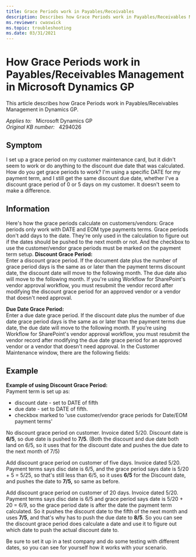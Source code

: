 ```yaml
---
title: Grace Periods work in Payables/Receivables
description: Describes how Grace Periods work in Payables/Receivables Management in Dynamics GP.
ms.reviewer: cwaswick
ms.topic: troubleshooting
ms.date: 03/31/2021
---
```

# How Grace Periods work in Payables/Receivables Management in Microsoft Dynamics GP

This article describes how Grace Periods work in Payables/Receivables Management in Dynamics GP.

_Applies to:_ &nbsp; Microsoft Dynamics GP  
_Original KB number:_ &nbsp; 4294026

## Symptom

I set up a grace period on my customer maintenance card, but it didn't seem to work or do anything to the discount due date that was calculated. How do you get grace periods to work?
I'm using a specific DATE for my payment term, and I still get the same discount due date, whether I've a discount grace period of 0 or 5 days on my customer. It doesn't seem to make a difference.

## Information

Here's how the grace periods calculate on customers/vendors:
Grace periods only work with DATE and EOM type payments terms.  Grace periods don't add days to the date. They're only used in the calculation to figure out if the dates should be pushed to the next month or not. And the checkbox to use the customer/vendor grace periods must be marked on the payment term setup.
**Discount Grace Period:**  
Enter a discount grace period. If the document date plus the number of grace period days is the same as or later than the payment terms discount date, the discount date will move to the following month. The due date also will move to the following month.
If you're using Workflow for SharePoint's vendor approval workflow, you must resubmit the vendor record after modifying the discount grace period for an approved vendor or a vendor that doesn't need approval.

**Due Date Grace Period:**  
Enter a due date grace period. If the discount date plus the number of due date grace period days is the same as or later than the payment terms due date, the due date will move to the following month.
If you're using Workflow for SharePoint's vendor approval workflow, you must resubmit the vendor record after modifying the due date grace period for an approved vendor or a vendor that doesn't need approval.
In the Customer Maintenance window, there are the following fields:

## Example

**Example of using Discount Grace Period:**  
Payment term is set up as:

- discount date - set to DATE of fifth
- due date - set to DATE of fifth.
- checkbox marked to 'use customer/vendor grace periods for Date/EOM payment terms'

No discount grace period on customer.
Invoice dated 5/20. Discount date is **6/5**, so due date is pushed to **7/5**. (Both the discount and due date both land on 6/5, so it uses that for the discount date and pushes the due date to the next month of 7/5)

Add discount grace period on customer of five days.
Invoice dated 5/20. Payment terms says disc date is 6/5, and the grace period says date is 5/20 + 5 = 5/25, so that's still less than 6/5, so it uses **6/5** for the Discount date, and pushes the date to **7/5,** so same as before.

Add discount grace period on customer of 20 days.
Invoice dated 5/20. Payment terms says disc date is 6/5 and grace period says date is 5/20 + 20 = 6/9, so the grace period date is after the date the payment term calculated. So it pushes the discount date to the fifth of the next month and uses **7/5**, and that's why has to push the due date to **8/5**. So you can see the discount grace period does calculate a date and use it to figure out which date to push the actual discount date to.

Be sure to set it up in a test company and do some testing with different dates, so you can see for yourself how it works with your scenario.
